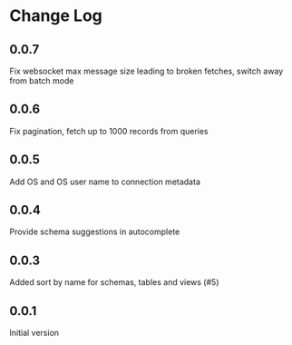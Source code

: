 # Change Log


## 0.0.7

Fix websocket max message size leading to broken fetches, switch away from batch mode

## 0.0.6

Fix pagination, fetch up to 1000 records from queries

## 0.0.5

Add OS and OS user name to connection metadata

## 0.0.4

Provide schema suggestions in autocomplete

## 0.0.3

Added sort by name for schemas, tables and views (#5)

## 0.0.1

Initial version
